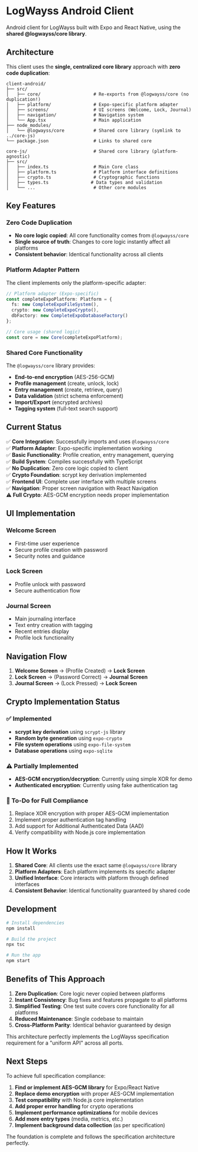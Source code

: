 # LogWayss Android Client

Android client for LogWayss built with Expo and React Native, using the **shared @logwayss/core library**.

## Architecture

This client uses the **single, centralized core library** approach with **zero code duplication**:

```
client-android/
├── src/
│   ├── core/                    # Re-exports from @logwayss/core (no duplication!)
│   ├── platform/                # Expo-specific platform adapter
│   ├── screens/                 # UI screens (Welcome, Lock, Journal)
│   ├── navigation/              # Navigation system
│   └── App.tsx                  # Main application
├── node_modules/
│   └── @logwayss/core           # Shared core library (symlink to ../core-js)
└── package.json                 # Links to shared core

core-js/                         # Shared core library (platform-agnostic)
├── src/
│   ├── index.ts                 # Main Core class
│   ├── platform.ts              # Platform interface definitions
│   ├── crypto.ts                # Cryptographic functions
│   ├── types.ts                # Data types and validation
│   └── ...                      # Other core modules
```

## Key Features

### Zero Code Duplication
- **No core logic copied**: All core functionality comes from `@logwayss/core`
- **Single source of truth**: Changes to core logic instantly affect all platforms
- **Consistent behavior**: Identical functionality across all clients

### Platform Adapter Pattern
The client implements only the platform-specific adapter:

```typescript
// Platform adapter (Expo-specific)
const completeExpoPlatform: Platform = {
  fs: new CompleteExpoFileSystem(),
  crypto: new CompleteExpoCrypto(),
  dbFactory: new CompleteExpoDatabaseFactory()
};

// Core usage (shared logic)
const core = new Core(completeExpoPlatform);
```

### Shared Core Functionality
The `@logwayss/core` library provides:

- **End-to-end encryption** (AES-256-GCM)
- **Profile management** (create, unlock, lock)
- **Entry management** (create, retrieve, query)
- **Data validation** (strict schema enforcement)
- **Import/Export** (encrypted archives)
- **Tagging system** (full-text search support)

## Current Status

✅ **Core Integration**: Successfully imports and uses `@logwayss/core`  
✅ **Platform Adapter**: Expo-specific implementation working  
✅ **Basic Functionality**: Profile creation, entry management, querying  
✅ **Build System**: Compiles successfully with TypeScript  
✅ **No Duplication**: Zero core logic copied to client  
✅ **Crypto Foundation**: scrypt key derivation implemented  
✅ **Frontend UI**: Complete user interface with multiple screens  
✅ **Navigation**: Proper screen navigation with React Navigation  
⚠️ **Full Crypto**: AES-GCM encryption needs proper implementation  

## UI Implementation

### Welcome Screen
- First-time user experience
- Secure profile creation with password
- Security notes and guidance

### Lock Screen
- Profile unlock with password
- Secure authentication flow

### Journal Screen
- Main journaling interface
- Text entry creation with tagging
- Recent entries display
- Profile lock functionality

## Navigation Flow

1. **Welcome Screen** → (Profile Created) → **Lock Screen**
2. **Lock Screen** → (Password Correct) → **Journal Screen**
3. **Journal Screen** → (Lock Pressed) → **Lock Screen**

## Crypto Implementation Status

### ✅ Implemented
- **scrypt key derivation** using `scrypt-js` library
- **Random byte generation** using `expo-crypto`
- **File system operations** using `expo-file-system`
- **Database operations** using `expo-sqlite`

### ⚠️ Partially Implemented
- **AES-GCM encryption/decryption**: Currently using simple XOR for demo
- **Authenticated encryption**: Currently using fake authentication tag

### 🔧 To-Do for Full Compliance
1. Replace XOR encryption with proper AES-GCM implementation
2. Implement proper authentication tag handling
3. Add support for Additional Authenticated Data (AAD)
4. Verify compatibility with Node.js core implementation

## How It Works

1. **Shared Core**: All clients use the exact same `@logwayss/core` library
2. **Platform Adapters**: Each platform implements its specific adapter
3. **Unified Interface**: Core interacts with platform through defined interfaces
4. **Consistent Behavior**: Identical functionality guaranteed by shared code

## Development

```bash
# Install dependencies
npm install

# Build the project
npx tsc

# Run the app
npm start
```

## Benefits of This Approach

1. **Zero Duplication**: Core logic never copied between platforms
2. **Instant Consistency**: Bug fixes and features propagate to all platforms
3. **Simplified Testing**: One test suite covers core functionality for all platforms
4. **Reduced Maintenance**: Single codebase to maintain
5. **Cross-Platform Parity**: Identical behavior guaranteed by design

This architecture perfectly implements the LogWayss specification requirement for a "uniform API" across all ports.

## Next Steps

To achieve full specification compliance:

1. **Find or implement AES-GCM library** for Expo/React Native
2. **Replace demo encryption** with proper AES-GCM implementation
3. **Test compatibility** with Node.js core implementation
4. **Add proper error handling** for crypto operations
5. **Implement performance optimizations** for mobile devices
6. **Add more entry types** (media, metrics, etc.)
7. **Implement background data collection** (as per specification)

The foundation is complete and follows the specification architecture perfectly.